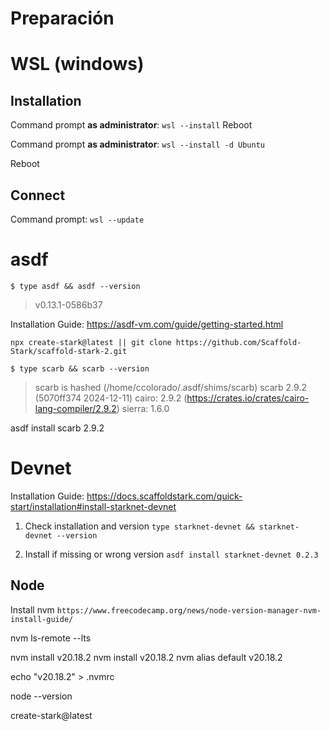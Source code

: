 # Preparación

# WSL (windows)
## Installation
Command prompt __as administrator__:
`wsl --install`
Reboot

Command prompt __as administrator__:
`wsl --install -d Ubuntu`

Reboot

## Connect
Command prompt:
`wsl --update`

# asdf

`$ type asdf && asdf --version`
> v0.13.1-0586b37

Installation Guide: https://asdf-vm.com/guide/getting-started.html

`npx create-stark@latest || git clone https://github.com/Scaffold-Stark/scaffold-stark-2.git`

`$ type scarb && scarb --version`
> scarb is hashed (/home/ccolorado/.asdf/shims/scarb)
scarb 2.9.2 (5070ff374 2024-12-11)
cairo: 2.9.2 (https://crates.io/crates/cairo-lang-compiler/2.9.2)
sierra: 1.6.0


asdf install scarb 2.9.2

# Devnet

Installation Guide: https://docs.scaffoldstark.com/quick-start/installation#install-starknet-devnet

1. Check installation and version
`type starknet-devnet && starknet-devnet --version`

2. Install if missing or wrong version
`asdf install starknet-devnet 0.2.3`

## Node
Install nvm
`https://www.freecodecamp.org/news/node-version-manager-nvm-install-guide/`

nvm ls-remote --lts

nvm install v20.18.2
nvm install  v20.18.2
nvm alias default v20.18.2

echo "v20.18.2" > .nvmrc

node --version


create-stark@latest

